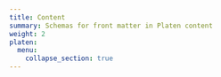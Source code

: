 ```yaml
---
title: Content
summary: Schemas for front matter in Platen content
weight: 2
platen:
  menu:
    collapse_section: true
---
```


```section
```

